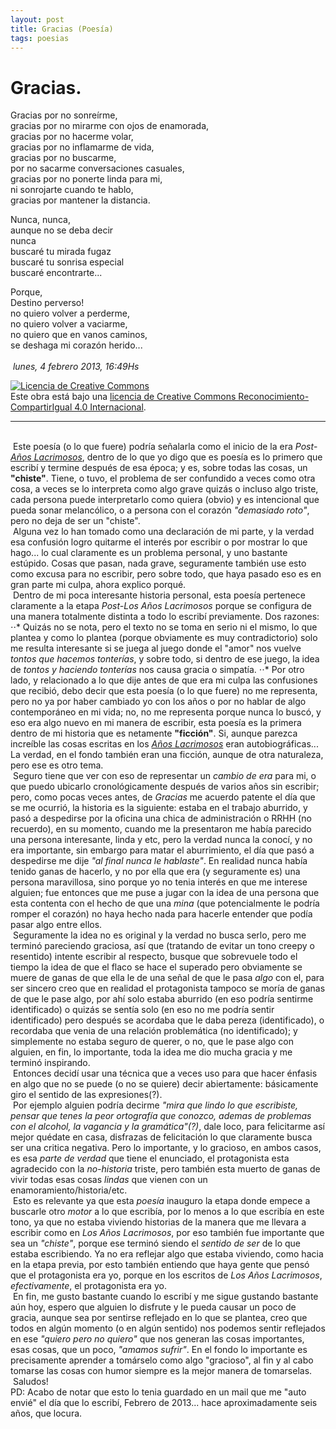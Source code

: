 ```yaml
---
layout: post
title: Gracias (Poesía)
tags: poesias
---
```


# Gracias.

Gracias por no sonreírme,<br/>
gracias por no mirarme con ojos de enamorada,<br/>
gracias por no hacerme volar,<br/>
gracias por no inflamarme de vida,<br/>
gracias por no buscarme,<br/>
por no sacarme conversaciones casuales,<br/>
gracias por no ponerte linda para mi,<br/>
ni sonrojarte cuando te hablo,<br/>
gracias por mantener la distancia.<br/>

Nunca, nunca,<br/>
aunque no se deba decir<br/>
nunca<br/>
buscaré tu mirada fugaz<br/>
buscaré tu sonrisa especial<br/>
buscaré encontrarte...<br/>

Porque,<br/>
Destino perverso!<br/>
no quiero volver a perderme,<br/>
no quiero volver a vaciarme,<br/>
no quiero que en vanos caminos,<br/>
se deshaga mi corazón herido...<br/>
<br/>&nbsp;_lunes, 4 febrero 2013, 16:49Hs_

<a rel="license" href="http://creativecommons.org/licenses/by-sa/4.0/"><img alt="Licencia de Creative Commons" style="border-width:0" src="https://i.creativecommons.org/l/by-sa/4.0/88x31.png" /></a><br />Este obra está bajo una <a rel="license" href="http://creativecommons.org/licenses/by-sa/4.0/">licencia de Creative Commons Reconocimiento-CompartirIgual 4.0 Internacional</a>.

---
<br/>&nbsp;Este poesía (o lo que fuere) podría señalarla como el inicio de la era _Post_-[_Años Lacrimosos_](https://calevin.github.io/Blog-Sobre-Los-A%C3%B1os-Lacrimosos/), dentro de lo que yo digo que es poesía es lo primero que escribí y termine después de esa época; y es, sobre todas las cosas, un **"chiste"**. Tiene, o tuvo, el problema de ser confundido a veces como otra cosa, a veces se lo interpreta como algo grave quizás o incluso algo triste,  cada persona puede interpretarlo como quiera (obvio) y es intencional que pueda sonar melancólico, o a persona con el corazón _"demasiado roto"_, pero no deja de ser un "chiste".<br/>&nbsp;Alguna vez lo han tomado como una declaración de mi parte, y la verdad esa confusión logro quitarme el interés por escribir o por mostrar lo que hago... lo cual claramente es un problema personal, y uno bastante estúpido. Cosas que pasan, nada grave, seguramente también use esto como excusa para no escribir, pero sobre todo, que haya pasado eso es en gran parte mi culpa, ahora explico porqué.<br/>&nbsp;Dentro de mi poca interesante historia personal, esta poesía pertenece claramente a la etapa _Post-Los Años Lacrimosos_ porque se configura de una manera totalmente distinta a todo lo escribí previamente. Dos razones: 
⋅⋅* Quizás no se nota, pero el texto no se toma en serio ni el mismo, lo que plantea y como lo plantea (porque obviamente es muy contradictorio) solo me resulta interesante si se juega al juego donde el "amor" nos vuelve _tontos que hacemos tonterías_, y sobre todo, si dentro de ese juego, la idea de _tontos y haciendo tonterías_ nos causa gracia o simpatía. 
⋅⋅* Por otro lado, y relacionado a lo que dije antes de que era mi culpa las confusiones que recibió, debo decir que esta poesía (o lo que fuere) no me representa, pero no ya por haber cambiado yo con los años o por no hablar de algo contemporáneo en mi vida; no,  no me representa porque nunca lo buscó, y eso era algo nuevo en mi manera de escribir, esta poesía es la primera dentro de mi historia que es netamente **"ficción"**. Si, aunque parezca increíble las cosas escritas en los [_Años Lacrimosos_](https://calevin.github.io/tag/a%C3%B1os-lacrimosos/) eran autobiográficas... La verdad, en el fondo también eran una ficción, aunque de otra naturaleza, pero ese es otro tema.
<br/>&nbsp;Seguro tiene que ver con eso de representar un _cambio de era_ para mi, o que puedo ubicarlo cronológicamente después de varios años sin escribir; pero, como pocas veces antes, de _Gracias_ me acuerdo patente el día que se me ocurrió, la historia es la siguiente: estaba en el trabajo aburrido, y pasó a despedirse por la oficina una chica de administración o RRHH (no recuerdo), en su momento, cuando me la presentaron me había parecido una persona interesante, linda y etc, pero la verdad nunca la conocí, y no era importante, sin embargo para matar el aburrimiento, el día que pasó a despedirse me dije _"al final nunca le hablaste"_. En realidad nunca había tenido ganas de hacerlo, y no por ella que era (y seguramente es) una persona maravillosa, sino porque yo no tenia interés en que me interese alguien; fue entonces que  me puse a jugar con la idea de una persona que esta contenta con el hecho de que una _mina_ (que potencialmente le podría romper el corazón) no haya hecho nada para hacerle entender que podía pasar algo entre ellos.<br/>&nbsp;Seguramente la idea no es original y la verdad no busca serlo, pero me terminó pareciendo graciosa, así que (tratando de evitar un tono creepy o resentido) intente escribir al respecto, busque que sobrevuele todo el tiempo la idea de que el flaco se hace el superado pero obviamente se muere de ganas de que ella le de una señal de que le pasa _algo_ con el, para ser sincero creo que en realidad el protagonista tampoco se moría de ganas de que le pase algo, por ahí solo estaba aburrido  (en eso podría sentirme identificado) o quizás se sentía solo (en eso no me podría sentir identificado) pero después se acordaba que le daba pereza (identificado), o recordaba que venia de una relación problemática (no identificado); y simplemente no estaba seguro de querer, o no, que le pase algo con alguien, en fin, lo importante, toda la idea me dio mucha gracia y me terminó inspirando.<br/>&nbsp;Entonces decidí usar una técnica que a veces uso para que hacer énfasis en algo que no se puede (o no se quiere) decir abiertamente: básicamente giro el sentido de las expresiones(?).<br/>&nbsp;Por ejemplo alguien podría decirme _"mira que lindo lo que escribiste, pensar que tenes la peor ortografía que conozco, ademas de problemas con el alcohol, la vagancia y la gramática"(?)_, dale loco, para felicitarme así mejor quédate en casa, disfrazas de felicitación lo que claramente busca ser una critica negativa. Pero lo importante, y lo gracioso, en ambos casos, es esa _parte de verdad_ que tiene el enunciado, el protagonista esta agradecido con la _no-historia_ triste, pero también esta muerto de ganas de vivir todas esas cosas _lindas_ que vienen con un enamoramiento/historia/etc.<br/>&nbsp;Esto es relevante ya que esta _poesía_ inauguro la etapa donde empece a buscarle otro _motor_ a lo que escribía, por lo menos a lo que escribía en este tono, ya que no estaba viviendo historias de la manera que me llevara a escribir como en _Los Años Lacrimosos_, por eso también fue importante que sea un _"chiste"_, porque ese terminó siendo el _sentido de ser_ de lo que estaba escribiendo. Ya no era reflejar algo que estaba viviendo, como hacia en la etapa previa, por esto también entiendo que haya gente que pensó que el protagonista era yo, porque en los escritos de _Los Años Lacrimosos_, _efectivamente_, el protagonista era yo.<br/>&nbsp;En fin, me gusto bastante cuando lo escribí y me sigue gustando bastante aún hoy, espero que alguien lo disfrute y le pueda causar un poco de gracia, aunque sea por sentirse reflejado en lo que se plantea, creo que todos en algún momento (o en algún sentido) nos podemos sentir reflejados en ese _"quiero pero no quiero"_ que nos generan las cosas importantes, esas cosas, que un poco, _"amamos sufrir"_. En el fondo lo importante es precisamente aprender a tomárselo como algo "gracioso", al fin y al cabo tomarse las cosas con humor siempre es la mejor manera de tomarselas.
<br/>&nbsp;Saludos!
<br/>PD: Acabo de notar que esto lo tenia guardado en un mail que me "auto envié" el día que lo escribí, Febrero de 2013... hace aproximadamente seis años, que locura.
